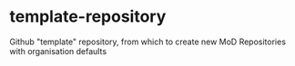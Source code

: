# template-repository
Github "template" repository, from which to create new MoD Repositories with organisation defaults
